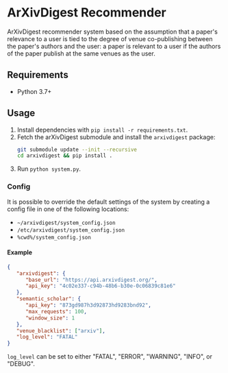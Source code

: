 # ArXivDigest Recommender

ArXivDigest recommender system based on the assumption that a paper's relevance to a user is tied to the degree of venue co-publishing between the paper's authors and the user: a paper is relevant to a user if the authors of the paper publish at the same venues as the user. 

## Requirements

* Python 3.7+

## Usage

1. Install dependencies with `pip install -r requirements.txt`.
1. Fetch the arXivDigest submodule and install the `arxivdigest` package:
   ```sh
   git submodule update --init --recursive
   cd arxivdigest && pip install .
   ```
1. Run `python system.py`.

### Config

It is possible to override the default settings of the system by creating a config file in one of the following locations:
* `~/arxivdigest/system_config.json`
* `/etc/arxivdigest/system_config.json`
* `%cwd%/system_config.json`

#### Example

```json
{
   "arxivdigest": {
      "base_url": "https://api.arxivdigest.org/",
      "api_key": "4c02e337-c94b-48b6-b30e-0c06839c81e6"
   },
   "semantic_scholar": {
      "api_key": "873gd987h3d92873hd9283bnd92",
      "max_requests": 100,
      "window_size": 1
   },
   "venue_blacklist": ["arxiv"],
   "log_level": "FATAL"
}
```

`log_level` can be set to either "FATAL", "ERROR", "WARNING", "INFO", or "DEBUG".